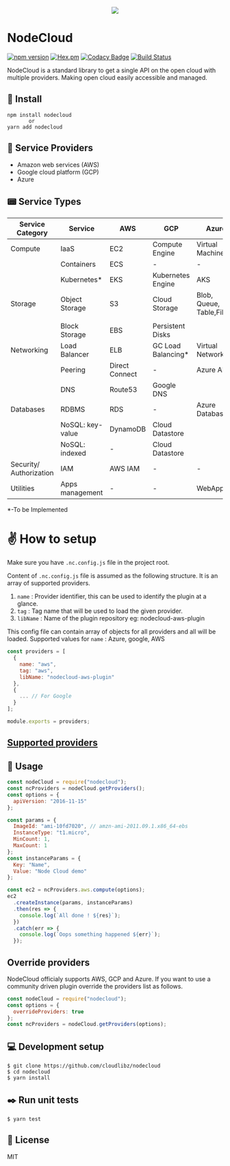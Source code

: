 <p align="center">
  <img src="assets/logo.png">
</p>

# NodeCloud

[![npm version](https://badge.fury.io/js/nodecloud.svg)](https://badge.fury.io/js/nodecloud)
[![Hex.pm](https://img.shields.io/hexpm/l/plug.svg)](https://www.npmjs.com/package/nodecloud)
[![Codacy Badge](https://api.codacy.com/project/badge/Grade/b94b1fe2ac724e8083f8237de3473c8a)](https://www.codacy.com/app/rehrumesh/nodecloud?utm_source=github.com&utm_medium=referral&utm_content=cloudlibz/nodecloud&utm_campaign=Badge_Grade)
[![Build Status](https://travis-ci.org/cloudlibz/nodecloud.svg?branch=master)](https://travis-ci.org/cloudlibz/nodecloud)

NodeCloud is a standard library to get a single API on the open cloud with multiple providers.
Making open cloud easily accessible and managed.

## 🚀 Install

```
npm install nodecloud
       or
yarn add nodecloud
```

## 📘 Service Providers

- Amazon web services (AWS)
- Google cloud platform (GCP)
- Azure


## 📟 Service Types

| Service Category        | Service          | AWS            | GCP              | Azure              |
| ----------------------- | ---------------- | -------------- | ---------------- | ------------------ |
| Compute                 | IaaS             | EC2            | Compute Engine   | Virtual Machine    |
|                         | Containers       | ECS            | -                | -                  |
|                         | Kubernetes*      | EKS            | Kubernetes Engine| AKS                |
| Storage                 | Object Storage   | S3             | Cloud Storage    | Blob, Queue, Table,Files*|
|                         |                  |                |                  | 
|                         | Block Storage    | EBS            | Persistent Disks |
| Networking              | Load Balancer    | ELB            | GC Load Balancing*| Virtual Networks   |
|                         | Peering          | Direct Connect | -                | Azure API          |
|                         | DNS              | Route53        | Google DNS       |
| Databases               | RDBMS            | RDS            | -                | Azure Database     |
|                         | NoSQL: key-value | DynamoDB       | Cloud Datastore  |
|                         | NoSQL: indexed   | -              | Cloud Datastore  |
| Security/ Authorization | IAM              | AWS IAM        | -                | -                  |
| Utilities               | Apps management  | -              | -                | WebApps            |

*-To be Implemented 

# ✌️ How to setup

Make sure you have `.nc.config.js` file in the project root.

Content of `.nc.config.js` file is assumed as the following structure.
It is an array of supported providers.

1.  `name` : Provider identifier, this can be used to identify the plugin at a glance.
2.  `tag` : Tag name that will be used to load the given provider.
3.  `libName` : Name of the plugin repository eg: nodecloud-aws-plugin

This config file can contain array of objects for all providers and all will be loaded.
Supported values for `name` : Azure, google, AWS

```js
const providers = [
  {
    name: "aws",
    tag: "aws",
    libName: "nodecloud-aws-plugin"
  },
  {
    ... // For Google
  }
];

module.exports = providers;
```

## [Supported providers](https://github.com/cloudlibz/nodecloud/blob/master/lib/core/providers-list.js)

## 📣 Usage

```js
const nodeCloud = require("nodecloud");
const ncProviders = nodeCloud.getProviders();
const options = {
  apiVersion: "2016-11-15"
};

const params = {
  ImageId: "ami-10fd7020", // amzn-ami-2011.09.1.x86_64-ebs
  InstanceType: "t1.micro",
  MinCount: 1,
  MaxCount: 1
};
const instanceParams = {
  Key: "Name",
  Value: "Node Cloud demo"
};

const ec2 = ncProviders.aws.compute(options);
ec2
  .createInstance(params, instanceParams)
  .then(res => {
    console.log(`All done ! ${res}`);
  })
  .catch(err => {
    console.log(`Oops something happened ${err}`);
  });
```

## Override providers

NodeCloud officialy supports AWS, GCP and Azure. If you want to use a community driven plugin override the providers list as follows.

```js
const nodeCloud = require("nodecloud");
const options = {
  overrideProviders: true
};
const ncProviders = nodeCloud.getProviders(options);
```

## 💻 Development setup

```
$ git clone https://github.com/cloudlibz/nodecloud
$ cd nodecloud
$ yarn install
```

## ✒️ Run unit tests

```
$ yarn test
```

## 📜 License

MIT
